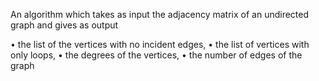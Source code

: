 An algorithm which takes as input the adjacency matrix of an undirected graph and gives as output

• the list of the vertices with no incident edges,
• the list of vertices with only loops,
• the degrees of the vertices,
• the number of edges of the graph
